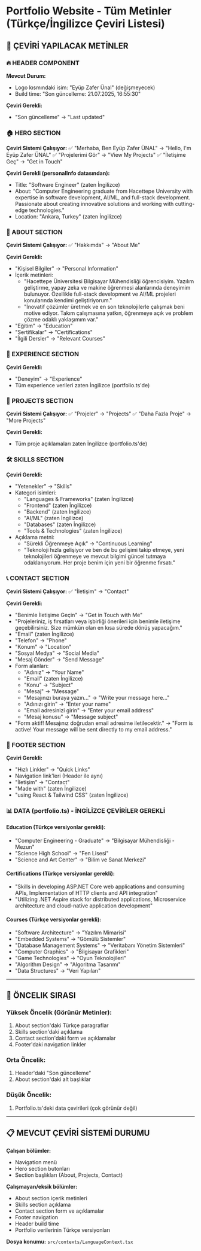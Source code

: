 # Portfolio Website - Tüm Metinler (Türkçe/İngilizce Çeviri Listesi)

## 📝 ÇEVİRİ YAPILACAK METİNLER

### 🔥 HEADER COMPONENT
**Mevcut Durum:**
- Logo kısmındaki isim: "Eyüp Zafer Ünal" (değişmeyecek)
- Build time: "Son güncelleme: 21.07.2025, 16:55:30"

**Çeviri Gerekli:**
- "Son güncelleme" → "Last updated"

### 🏠 HERO SECTION
**Çeviri Sistemi Çalışıyor:**
✅ "Merhaba, Ben Eyüp Zafer ÜNAL" → "Hello, I'm Eyüp Zafer ÜNAL"
✅ "Projelerimi Gör" → "View My Projects" 
✅ "İletişime Geç" → "Get in Touch"

**Çeviri Gerekli (personalInfo datasından):**
- Title: "Software Engineer" (zaten İngilizce)
- About: "Computer Engineering graduate from Hacettepe University with expertise in software development, AI/ML, and full-stack development. Passionate about creating innovative solutions and working with cutting-edge technologies."
- Location: "Ankara, Turkey" (zaten İngilizce)

### 👤 ABOUT SECTION
**Çeviri Sistemi Çalışıyor:**
✅ "Hakkımda" → "About Me"

**Çeviri Gerekli:**
- "Kişisel Bilgiler" → "Personal Information"
- İçerik metinleri:
  - "Hacettepe Üniversitesi Bilgisayar Mühendisliği öğrencisiyim. Yazılım geliştirme, yapay zeka ve makine öğrenmesi alanlarında deneyimim bulunuyor. Özellikle full-stack development ve AI/ML projeleri konularında kendimi geliştiriyorum."
  - "İnovatif çözümler üretmek ve en son teknolojilerle çalışmak beni motive ediyor. Takım çalışmasına yatkın, öğrenmeye açık ve problem çözme odaklı yaklaşımım var."
- "Eğitim" → "Education" 
- "Sertifikalar" → "Certifications"
- "İlgili Dersler" → "Relevant Courses"

### 💼 EXPERIENCE SECTION
**Çeviri Gerekli:**
- "Deneyim" → "Experience"
- Tüm experience verileri zaten İngilizce (portfolio.ts'de)

### 🚀 PROJECTS SECTION
**Çeviri Sistemi Çalışıyor:**
✅ "Projeler" → "Projects"
✅ "Daha Fazla Proje" → "More Projects"

**Çeviri Gerekli:**
- Tüm proje açıklamaları zaten İngilizce (portfolio.ts'de)

### 🛠️ SKILLS SECTION
**Çeviri Gerekli:**
- "Yetenekler" → "Skills"
- Kategori isimleri:
  - "Languages & Frameworks" (zaten İngilizce)
  - "Frontend" (zaten İngilizce)
  - "Backend" (zaten İngilizce)
  - "AI/ML" (zaten İngilizce)
  - "Databases" (zaten İngilizce)
  - "Tools & Technologies" (zaten İngilizce)
- Açıklama metni:
  - "Sürekli Öğrenmeye Açık" → "Continuous Learning"
  - "Teknoloji hızla gelişiyor ve ben de bu gelişimi takip etmeye, yeni teknolojileri öğrenmeye ve mevcut bilgimi güncel tutmaya odaklanıyorum. Her proje benim için yeni bir öğrenme fırsatı." 

### 📞 CONTACT SECTION
**Çeviri Sistemi Çalışıyor:**
✅ "İletişim" → "Contact"

**Çeviri Gerekli:**
- "Benimle İletişime Geçin" → "Get in Touch with Me"
- "Projeleriniz, iş fırsatları veya işbirliği önerileri için benimle iletişime geçebilirsiniz. Size mümkün olan en kısa sürede dönüş yapacağım."
- "Email" (zaten İngilizce)
- "Telefon" → "Phone"
- "Konum" → "Location"
- "Sosyal Medya" → "Social Media"
- "Mesaj Gönder" → "Send Message"
- Form alanları:
  - "Adınız" → "Your Name"
  - "Email" (zaten İngilizce)
  - "Konu" → "Subject"
  - "Mesaj" → "Message"
  - "Mesajınızı buraya yazın..." → "Write your message here..."
  - "Adınızı girin" → "Enter your name"
  - "Email adresinizi girin" → "Enter your email address"
  - "Mesaj konusu" → "Message subject"
- "Form aktif! Mesajınız doğrudan email adresime iletilecektir." → "Form is active! Your message will be sent directly to my email address."

### 🦶 FOOTER SECTION
**Çeviri Gerekli:**
- "Hızlı Linkler" → "Quick Links"
- Navigation link'leri (Header ile aynı)
- "İletişim" → "Contact"
- "Made with" (zaten İngilizce)
- "using React & Tailwind CSS" (zaten İngilizce)

### 📊 DATA (portfolio.ts) - İNGİLİZCE ÇEVİRİLER GEREKLİ

#### Education (Türkçe versiyonlar gerekli):
- "Computer Engineering - Graduate" → "Bilgisayar Mühendisliği - Mezun"
- "Science High School" → "Fen Lisesi"
- "Science and Art Center" → "Bilim ve Sanat Merkezi"

#### Certifications (Türkçe versiyonlar gerekli):
- "Skills in developing ASP.NET Core web applications and consuming APIs, Implementation of HTTP clients and API integration"
- "Utilizing .NET Aspire stack for distributed applications, Microservice architecture and cloud-native application development"

#### Courses (Türkçe versiyonlar gerekli):
- "Software Architecture" → "Yazılım Mimarisi"
- "Embedded Systems" → "Gömülü Sistemler"
- "Database Management Systems" → "Veritabanı Yönetim Sistemleri"
- "Computer Graphics" → "Bilgisayar Grafikleri"
- "Game Technologies" → "Oyun Teknolojileri"
- "Algorithm Design" → "Algoritma Tasarımı"
- "Data Structures" → "Veri Yapıları"

---

## 🎯 ÖNCELIK SIRASI

### Yüksek Öncelik (Görünür Metinler):
1. About section'daki Türkçe paragraflar
2. Skills section'daki açıklama
3. Contact section'daki form ve açıklamalar
4. Footer'daki navigation linkler

### Orta Öncelik:
1. Header'daki "Son güncelleme"
2. About section'daki alt başlıklar

### Düşük Öncelik:
1. Portfolio.ts'deki data çevirileri (çok görünür değil)

---

## 📋 MEVCUT ÇEVİRİ SİSTEMİ DURUMU

**Çalışan bölümler:**
- Navigation menü
- Hero section butonları
- Section başlıkları (About, Projects, Contact)

**Çalışmayan/eksik bölümler:**
- About section içerik metinleri
- Skills section açıklama
- Contact section form ve açıklamalar
- Footer navigation
- Header build time
- Portfolio verilerinin Türkçe versiyonları

**Dosya konumu:** `src/contexts/LanguageContext.tsx`
